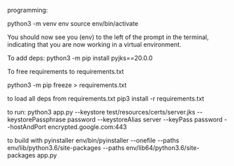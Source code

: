 programming:

python3 -m venv env
source env/bin/activate

You should now see you (env) to the left of the prompt in the terminal, indicating that you are now working in a virtual environment.

To add deps: python3 -m pip install pyjks==20.0.0

To free requirements to requirements.txt

python3 -m pip freeze > requirements.txt


to load all deps from requirements.txt
pip3 install -r requirements.txt


to run:
python3 app.py  --keystore test/resources/certs/server.jks --keystorePassphrase password --keystoreAlias server --keyPass password --hostAndPort encrypted.google.com:443



to build with pyinstaller
env/bin/pyinstaller --onefile --paths env/lib/python3.6/site-packages --paths env/lib64/python3.6/site-packages  app.py
